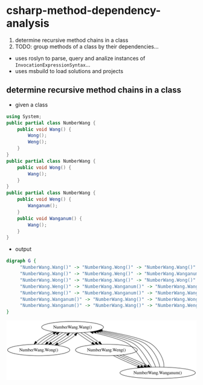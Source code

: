 # csharp-method-dependency-analysis
1) determine recursive method chains in a class 
2) TODO: group methods of a class by their dependencies... 

* uses roslyn to parse, query and analize instances of `InvocationExpressionSyntax`...
* uses msbuild to load solutions and projects

## determine recursive method chains in a class 
* given a class
``` c#
using System;
public partial class NumberWang { 
    public void Wang() {
        Wong();
        Weng();
    }
}
public partial class NumberWang { 
    public void Wong() {
        Wang();
    }
}
public partial class NumberWang { 
    public void Weng() {
        Wanganum();
    }
    public void Wanganum() {
        Wang();
    }
}
```
* output 
``` dot
digraph G {
	 "NumberWang.Wang()" -> "NumberWang.Wong()" -> "NumberWang.Wang()"
	 "NumberWang.Wang()" -> "NumberWang.Weng()" -> "NumberWang.Wanganum()" -> "NumberWang.Wang()"
	 "NumberWang.Wong()" -> "NumberWang.Wang()" -> "NumberWang.Wong()"
	 "NumberWang.Weng()" -> "NumberWang.Wanganum()" -> "NumberWang.Wang()" -> "NumberWang.Wong()" -> "NumberWang.Wang()"
	 "NumberWang.Weng()" -> "NumberWang.Wanganum()" -> "NumberWang.Wang()" -> "NumberWang.Weng()" 
	 "NumberWang.Wanganum()" -> "NumberWang.Wang()" -> "NumberWang.Wong()" -> "NumberWang.Wang()"
	 "NumberWang.Wanganum()" -> "NumberWang.Wang()" -> "NumberWang.Weng()" -> "NumberWang.Wanganum()"
}
```
![dotgraph](docs/graphviz.svg)